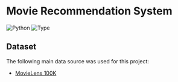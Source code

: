 # Movie Recommendation System

![Python](https://img.shields.io/badge/python-3.x-orange.svg)
![Type](https://img.shields.io/badge/Machine-Learning-red.svg)

## Dataset

The following main data source was used for this project:
- [MovieLens 100K](https://grouplens.org/datasets/movielens/100k/)
